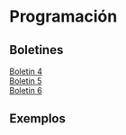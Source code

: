# Programación

## Boletines
[Boletin 4](https://github.com/Britza/Programacion/tree/master/src/com/programacion/Boletin4)  
[Boletin 5](https://github.com/Britza/Programacion/tree/master/src/com/programacion/Boletin5)  
[Boletin 6](https://github.com/Britza/Programacion/tree/master/src/com/programacion/Boletin6)  

## Exemplos




